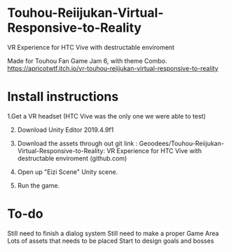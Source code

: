 # Touhou-Reiijukan-Virtual-Responsive-to-Reality
VR Experience for HTC Vive with destructable enviroment

Made for Touhou Fan Game Jam 6, with theme Combo.
https://apricotwtf.itch.io/vr-touhou-reiijukan-virtual-responsive-to-reality

# Install instructions

1.Get a VR headset (HTC Vive was the only one we were able to test)

2. Download Unity Editor 2019.4.9f1

3. Download the assets through out git link : Geoodees/Touhou-Reiijukan-Virtual-Responsive-to-Reality: VR Experience for HTC Vive with destructable enviroment (github.com)

4. Open up "Eizi Scene" Unity scene.

5. Run the game.

# To-do

Still need to finish a dialog system
Still need to make a proper Game Area
Lots of assets that needs to be placed
Start to design goals and bosses
